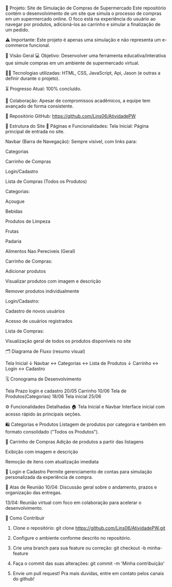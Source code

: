 🛒 Projeto: Site de Simulação de Compras de Supermercado
Este repositório contém o desenvolvimento de um site que simula o processo de compras em um supermercado online. O foco está na experiência do usuário ao navegar por produtos, adicioná-los ao carrinho e simular a finalização de um pedido.

⚠️ Importante: Este projeto é apenas uma simulação e não representa um e-commerce funcional.

📌 Visão Geral
💻 Objetivo: Desenvolver uma ferramenta educativa/interativa que simule compras em um ambiente de supermercado virtual.

🧑‍💻 Tecnologias utilizadas: HTML, CSS, JavaScript, Api, Jason (e outras a definir durante o projeto).

⏳ Progresso Atual: 100% concluído.

🤝 Colaboração: Apesar de compromissos acadêmicos, a equipe tem avançado de forma consistente.

📁 Repositório
GitHub: https://github.com/Lins06/AtividadePW

🧭 Estrutura do Site
📌 Páginas e Funcionalidades:
Tela Inicial: Página principal de entrada no site.

Navbar (Barra de Navegação): Sempre visível, com links para:

Categorias

Carrinho de Compras

Login/Cadastro

Lista de Compras (Todos os Produtos)

Categorias:

Açougue

Bebidas

Produtos de Limpeza

Frutas

Padaria

Alimentos Nao Pereciveis (Geral)

Carrinho de Compras:

Adicionar produtos

Visualizar produtos com imagem e descrição

Remover produtos individualmente

Login/Cadastro:

Cadastro de novos usuários

Acesso de usuários registrados

Lista de Compras:

Visualização geral de todos os produtos disponíveis no site

🗂️ Diagrama de Fluxo (resumo visual)

Tela Inicial
     ↓
Navbar ↔ Categorias ↔ Lista de Produtos
     ↓
Carrinho ↔ Login ↔ Cadastro

🗓️ Cronograma de Desenvolvimento

Tela	Prazo
login e cadastro	20/05
Carrinho	10/06
Tela de Produtos(Categorias)	18/06
Tela inicial 25/06

⚙️ Funcionalidades Detalhadas
🏠 Tela Inicial e Navbar
Interface inicial com acesso rápido às principais seções.

🛍️ Categorias e Produtos
Listagem de produtos por categoria e também em formato consolidado ("Todos os Produtos").

🧺 Carrinho de Compras
Adição de produtos a partir das listagens

Exibição com imagem e descrição

Remoção de itens com atualização imediata

🔐 Login e Cadastro
Permite gerenciamento de contas para simulação personalizada da experiência de compra.

📝 Atas de Reunião
10/04: Discussão geral sobre o andamento, prazos e organização das entregas.

13/04: Reunião virtual com foco em colaboração para acelerar o desenvolvimento.

🤝 Como Contribuir

1. Clone o repositório:
git clone https://github.com/Lins06/AtividadePW.git

2. Configure o ambiente conforme descrito no repositório.

3. Crie uma branch para sua feature ou correção:
git checkout -b minha-feature

4. Faça o commit das suas alterações:
git commit -m 'Minha contribuição'

5. Envie um pull request!
Pra mais duvidas, entre em contato pelos canais do github!
